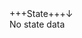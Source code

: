 <div class="hovering" id="stateinfo-window">

<style scoped>
#mdinclude<state-window.css>
</style>

<div style="display:flex; width:100%;">
<div id="move-hover">+++State+++</div>
<div id="toggle-state-window" style="text-align: right; width: fit-content">&darr;</div> 
</div>
<span id="stateinfo-data">No state data</span>

<script type="module" src="../components/state-window/state-window.js">
</script>

</div>
